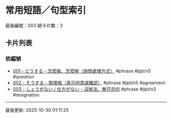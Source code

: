# 常用短語／句型索引

最後編號：003
總卡片數：3

## 卡片列表

### 依編號
- [001 - どうする - 怎麼做、怎麼辦（詢問處理方式）](001_dou_suru.md) #phrase #jlpt/n5 #question
- [002 - そうする - 那樣做（表示同意或確認）](002_sou_suru.md) #phrase #jlpt/n5 #agreement
- [003 - しょうがない / 仕方がない - 沒辦法、無可奈何](003_shouganai.md) #phrase #jlpt/n3 #resignation

---
最後更新: 2025-10-30 01:11:25
